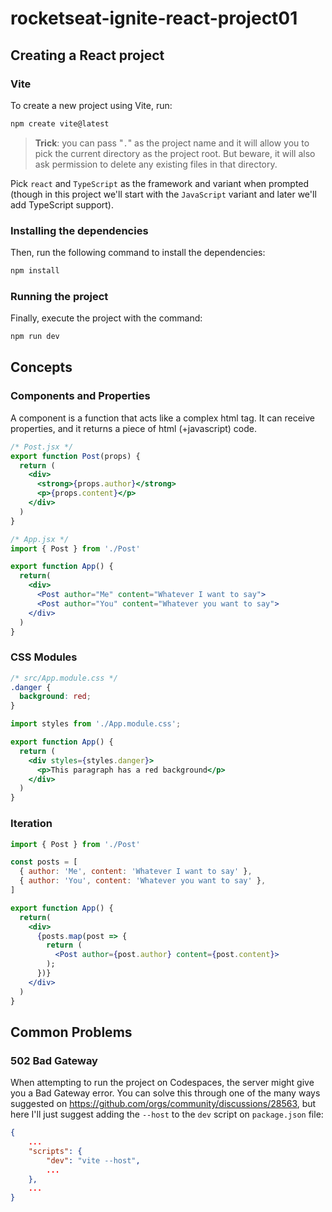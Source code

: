 # rocketseat-ignite-react-project01

## Creating a React project

### Vite

To create a new project using Vite, run:

```bash
npm create vite@latest
```

> **Trick**: you can pass "`.`" as the project name and it will allow you to pick the current directory as the project root. But beware, it will also ask permission to delete any existing files in that directory.

Pick `react` and `TypeScript` as the framework and variant when prompted (though in this project we'll start with the `JavaScript` variant and later we'll add TypeScript support).

### Installing the dependencies

Then, run the following command to install the dependencies:

```bash
npm install
```

### Running the project

Finally, execute the project with the command:

```bash
npm run dev
```

## Concepts

### Components and Properties

A component is a function that acts like a complex html tag. It can receive properties, and it returns a piece of html (+javascript) code.

```jsx
/* Post.jsx */
export function Post(props) {
  return (
    <div>
      <strong>{props.author}</strong>
      <p>{props.content}</p>
    </div>
  )
}

/* App.jsx */
import { Post } from './Post'

export function App() {
  return(
    <div>
      <Post author="Me" content="Whatever I want to say">
      <Post author="You" content="Whatever you want to say">
    </div>
  )
}
```

### CSS Modules

```css
/* src/App.module.css */
.danger {
  background: red;
}
```

```jsx
import styles from './App.module.css';

export function App() {
  return (
    <div styles={styles.danger}>
      <p>This paragraph has a red background</p>
    </div>
  )
}
```

### Iteration

```jsx
import { Post } from './Post'

const posts = [
  { author: 'Me', content: 'Whatever I want to say' },
  { author: 'You', content: 'Whatever you want to say' },
]

export function App() {
  return(
    <div>
      {posts.map(post => {
        return (
          <Post author={post.author} content={post.content}>
        );
      })}
    </div>
  )
}
```

## Common Problems

### 502 Bad Gateway

When attempting to run the project on Codespaces, the server might give you a Bad Gateway error. You can solve this through one of the many ways suggested on https://github.com/orgs/community/discussions/28563, but here I'll just suggest adding the `--host` to the `dev` script on `package.json` file:

```json
{
    ...
    "scripts": {
        "dev": "vite --host",
        ...
    },
    ...
}
```
